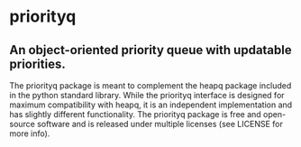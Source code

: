 # priorityq
## An object-oriented priority queue with updatable priorities.

The priorityq package is meant to complement the heapq package included in the
python standard library. While the priorityq interface is designed for maximum
compatibility with heapq, it is an independent implementation and has slightly
different functionality. The priorityq package is free and open-source software
and is released under multiple licenses (see LICENSE for more info).
